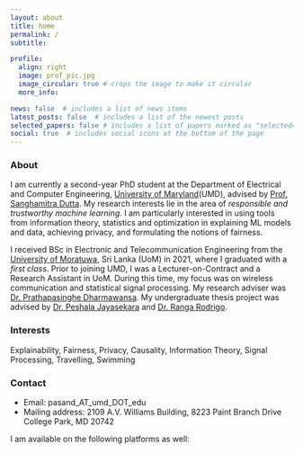 ```yaml
---
layout: about
title: home
permalink: /
subtitle:

profile:
  align: right
  image: prof_pic.jpg
  image_circular: true # crops the image to make it circular
  more_info:

news: false  # includes a list of news items
latest_posts: false  # includes a list of the newest posts
selected_papers: false # includes a list of papers marked as "selected={true}"
social: true  # includes social icons at the bottom of the page
---
```


### About
I am currently a second-year PhD student at the Department of Electrical and Computer Engineering, [University of Maryland](https://umd.edu/)(UMD), advised by [Prof. Sanghamitra Dutta](https://sites.google.com/site/sanghamitraweb/). My research interests lie in the area of *responsible and trustworthy machine learning*. I am particularly interested in using tools from information theory, statistics and optimization in explaining ML models and data, achieving privacy, and formulating the notions of fairness.

I received BSc in Electronic and Telecommunication Engineering from the [University of Moratuwa](https://uom.lk/), Sri Lanka (UoM) in 2021, where I graduated with a *first class*. Prior to joining UMD, I was a Lecturer-on-Contract and a Research Assistant in UoM. During this time, my focus was on wireless communication and statistical signal processing. My research adviser was [Dr. Prathapasinghe Dharmawansa](https://sites.google.com/view/prathapasinghe/home). My undergraduate thesis project was advised by [Dr. Peshala Jayasekara](https://peshala.staff.uom.lk/projects/) and [Dr. Ranga Rodrigo](https://ent.uom.lk/team/dr-ranga-rodrigo/).


### Interests
Explainability, Fairness, Privacy, Causality, Information Theory, Signal Processing, Travelling, Swimming

### Contact
- Email: pasand_AT_umd_DOT_edu
- Mailing address: 2109 A.V. Williams Building, 8223 Paint Branch Drive College Park, MD 20742

I am available on the following platforms as well: